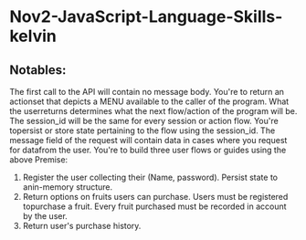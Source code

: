 # Nov2-JavaScript-Language-Skills-kelvin

## Notables: 
The first call to the API will contain no message body. 
You're to return an actionset that depicts a MENU available to the caller of the program. 
What the userreturns determines what the next flow/action of the program will be. 
The session_id will be the same for every session or action flow. 
You're topersist or store state pertaining to the flow using the session_id.
The message field of the request will contain data in cases where you request for datafrom the user. 
You're to build three user flows or guides using the above Premise:  
1. Register the user collecting their (Name, password). 
Persist state to anin-memory structure.  
1. Return options on fruits users can purchase. Users must be registered topurchase a fruit.
Every fruit purchased must be recorded in account by the user. 
1. Return user's purchase history.
